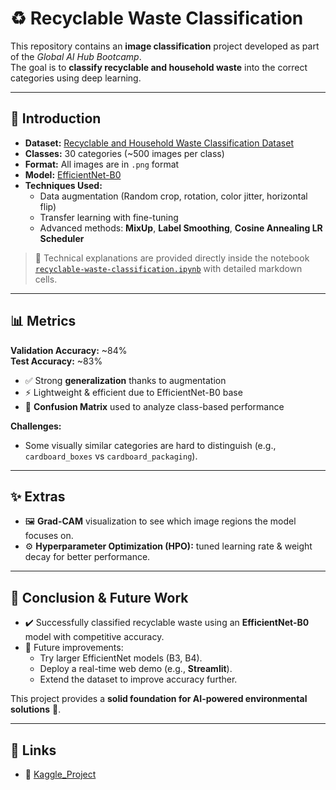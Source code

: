 # ♻️ Recyclable Waste Classification

This repository contains an **image classification** project developed as part of the *Global AI Hub Bootcamp*.  
The goal is to **classify recyclable and household waste** into the correct categories using deep learning.

---

## 📌 Introduction
- **Dataset:** [Recyclable and Household Waste Classification Dataset](https://www.kaggle.com/datasets/alistairking/recyclable-and-household-waste-classification)
- **Classes:** 30 categories (~500 images per class)
- **Format:** All images are in `.png` format  
- **Model:** [EfficientNet-B0](https://arxiv.org/abs/1905.11946)
- **Techniques Used:**  
  - Data augmentation (Random crop, rotation, color jitter, horizontal flip)  
  - Transfer learning with fine-tuning  
  - Advanced methods: **MixUp**, **Label Smoothing**, **Cosine Annealing LR Scheduler**

> 📓 Technical explanations are provided directly inside the notebook  
> [`recyclable-waste-classification.ipynb`](./waste-classification.ipynb) with detailed markdown cells.

---

## 📊 Metrics
**Validation Accuracy:** ~84%  
**Test Accuracy:** ~83%

- ✅ Strong **generalization** thanks to augmentation  
- ⚡ Lightweight & efficient due to EfficientNet-B0 base  
- 🔎 **Confusion Matrix** used to analyze class-based performance

**Challenges:**  
- Some visually similar categories are hard to distinguish (e.g., `cardboard_boxes` vs `cardboard_packaging`).

---

## ✨ Extras
- 🖼️ **Grad-CAM** visualization to see which image regions the model focuses on.  
- ⚙️ **Hyperparameter Optimization (HPO):** tuned learning rate & weight decay for better performance.  

---

## 🚀 Conclusion & Future Work
- ✔️ Successfully classified recyclable waste using an **EfficientNet-B0** model with competitive accuracy.  
- 🔮 Future improvements:  
  - Try larger EfficientNet models (B3, B4).  
  - Deploy a real-time web demo (e.g., **Streamlit**).  
  - Extend the dataset to improve accuracy further.  

This project provides a **solid foundation for AI-powered environmental solutions** 🌱.

---

## 🔗 Links
- 📂 [Kaggle_Project]([https://www.kaggle.com/datasets/alistairking/recyclable-and-household-waste-classification](https://www.kaggle.com/code/mehmetselimdere/waste-classification))

